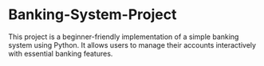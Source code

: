 # Banking-System-Project
This project is a beginner-friendly implementation of a simple banking system using Python.
It allows users to manage their accounts interactively with essential banking features.

